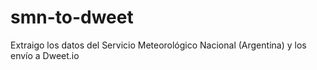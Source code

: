 # smn-to-dweet
Extraigo los datos del Servicio Meteorológico Nacional (Argentina) y los envío a Dweet.io
